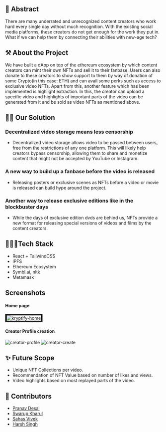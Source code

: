 
## 🧐 Abstract

There are many underrated and unrecognized content creators who work hard every single day without much recognition. With the existing social media platforms, these creators do not get enough for the work they put in. What if we can help them by connecting their abilities with new-age tech?


## ⚒️ About the Project
We have built a dApp on top of the ethereum ecosystem by which content creators can mint their own NFTs and sell it to their fanbase. Users can also donate to these creators to show support to them by way of donation of some Crypto(in this case: ETH) and can avail some perks such as access to exclusive video NFTs. Apart from this, another feature which has been implemented is highlight extraction. In this, the creator can upload a specific video and highlights of important parts of the video can be generated from it and be sold as video NFTs as mentioned above.

## 🙌🏻 Our Solution
### Decentralized video storage means less censorship
- Decentralized video storage allows video to
be passed between users, free from the
restrictions of any one platform. This will
likely help creators bypass censorship,
allowing them to share and monetize
content that might not be accepted by
YouTube or Instagram.
### A new way to build up a fanbase before the video is released
- Releasing posters or exclusive scenes as NFTs before a video or movie is released can build hype around the project.
### Another way to release exclusive editions like in the blockbuster days
- While the days of exclusive edition dvds are behind us, NFTs provide a new format for releasing special versions of videos and films by the content creators.

## 👩🏻‍💻Tech Stack
 - React + TailwindCSS
 - IPFS
 - Ethereum Ecosystem
 - Symbl.ai, nltk
 - Metamask 

## Screenshots

#### Home page
<img src="https://i.ibb.co/fYbcMLF/kryptify-home.jpg" alt="kryptify-home" border="5">

#### Creator Profile creation
<img src="https://i.ibb.co/ZW2JQNR/creator-profile.jpg" alt="creator-profile" border="0">
<img src="https://i.ibb.co/S6KSbkK/creator-create.jpg" alt="creator-create" border="0">
 
## ✨ Future Scope
 - Unique NFT Collections per video.
 - Recommendation of NFT Value based on number of likes and views.
 - Video highlights based on most replayed parts of the video.
 
## 👫 Contributors 
* [Pranav Desai](https://github.com/pranavvdesai)
* [Swarup Kharul](https://github.com/SwarupKharul)
* [Sahas Vivek](https://github.com/sahas-01)
* [Harsh Singh](https://github.com/HarshS1611)
